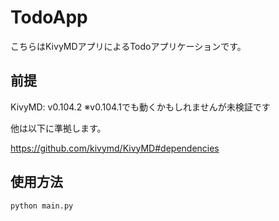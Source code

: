 # TodoApp
こちらはKivyMDアプリによるTodoアプリケーションです。

## 前提

KivyMD: v0.104.2
※v0.104.1でも動くかもしれませんが未検証です

他は以下に準拠します。

https://github.com/kivymd/KivyMD#dependencies

## 使用方法

```sh
python main.py
```
